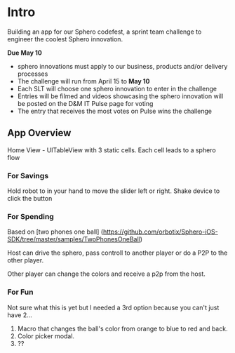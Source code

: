 # Intro #

Building an app for our Sphero codefest, a sprint team challenge to engineer the coolest Sphero innovation.

**Due May 10**

* sphero innovations must apply to our business, products and/or delivery processes
* The challenge will run from April 15 to **May 10** 
* Each SLT will choose one sphero innovation to enter in the challenge 
* Entries will be filmed and videos showcasing the sphero innovation will be posted on the D&M IT Pulse page for voting 
* The entry that receives the most votes on Pulse wins the challenge

## App Overview ##
Home View - UITableView with 3 static cells.  Each cell leads to a sphero flow

### For Savings ###
Hold  robot to in your hand to move the slider left or right.  Shake device to click the button

### For Spending ###
Based on [two phones one ball] (https://github.com/orbotix/Sphero-iOS-SDK/tree/master/samples/TwoPhonesOneBall)

Host can drive the sphero, pass controll to another player or do a P2P to the other player.  

Other player can change the colors and receive a p2p from the host.

### For Fun ###
Not sure what this is yet but I needed a 3rd option because you can't just have 2...

1. Macro that changes the ball's color from orange to blue to red and back.
2. Color picker modal.  
3. ??

